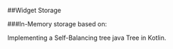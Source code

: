 ##Widget Storage

###In-Memory storage based on:

Implementing a Self-Balancing tree java Tree in Kotlin.
